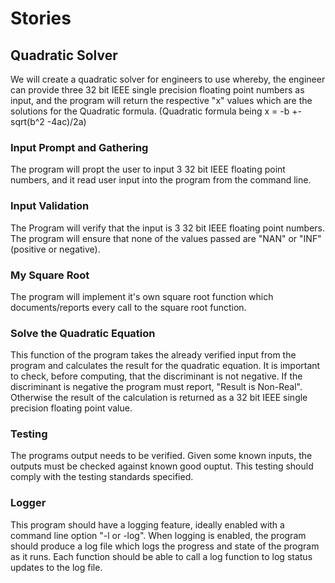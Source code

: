 # Stories

## Quadratic Solver
We will create a quadratic solver for engineers to use whereby, the engineer can provide three 32 bit IEEE single precision floating point numbers as input, and the program will return the respective "x" values which are the solutions for the Quadratic formula. (Quadratic formula being x = -b +- sqrt(b^2 -4ac)/2a)

### Input Prompt and Gathering
The program will propt the user to input 3 32 bit IEEE floating point numbers, and it read user input into the program from the command line. 

### Input Validation
The Program will verify that the input is 3 32 bit IEEE floating point numbers. The program will ensure that none of the values passed are "NAN" or "INF" (positive or negative).

### My Square Root
The program will implement it's own square root function which documents/reports every call to the square root function.

### Solve the Quadratic Equation
This function of the program takes the already verified input from the program and calculates the result for the quadratic equation. It is important to check, before computing, that the discriminant is not negative. If the discriminant is negative the program must report, "Result is Non-Real". Otherwise the result of the calculation is returned as a 32 bit IEEE single precision floating point value.

### Testing
The programs output needs to be verified. Given some known inputs, the outputs must be checked against known good ouptut. This testing should comply with the testing standards specified.

### Logger
This program should have a logging feature, ideally enabled with a command line option "-l or -log". When logging is enabled, the program should produce a log file which logs the progress and state of the program as it runs. Each function should be able to call a log function to log status updates to the log file. 

